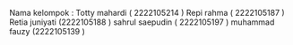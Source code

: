 Nama kelompok : Totty mahardi ( 2222105214 ) Repi rahma ( 2222105187 ) Retia juniyati (2222105188 ) sahrul saepudin ( 2222105197 ) muhammad fauzy (2222105139 )
